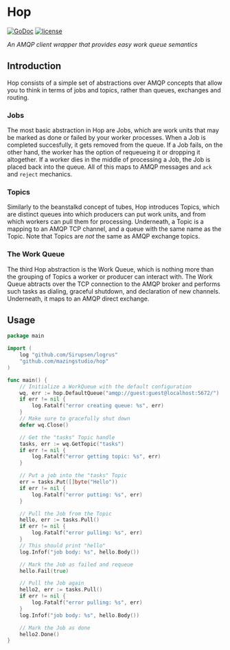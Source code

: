 # Hop

[![GoDoc](https://godoc.org/github.com/mazingstudio/hop?status.svg)](https://godoc.org/github.com/mazingstudio/hop)
[![license](https://img.shields.io/github/license/mashape/apistatus.svg)]()

_An AMQP client wrapper that provides easy work queue semantics_

## Introduction

Hop consists of a simple set of abstractions over AMQP concepts that allow you to think in terms of jobs and topics, rather than queues, exchanges and routing.

### Jobs

The most basic abstraction in Hop are Jobs, which are work units that may be marked as done or failed by your worker processes. When a Job is completed succesfully, it gets removed from the queue. If a Job fails, on the other hand, the worker has the option of requeueing it or dropping it altogether. If a worker dies in the middle of processing a Job, the Job is placed back into the queue. All of this maps to AMQP messages and `ack` and `reject` mechanics.

### Topics

Similarly to the beanstalkd concept of tubes, Hop introduces Topics, which are distinct queues into which producers can put work units, and from which workers can pull them for processing. Underneath, a Topic is a mapping to an AMQP TCP channel, and a queue with the same name as the Topic. Note that Topics are _not_ the same as AMQP exchange topics.

### The Work Queue

The third Hop abstraction is the Work Queue, which is nothing more than the grouping of Topics a worker or producer can interact with. The Work Queue abtracts over the TCP connection to the AMQP broker and performs such tasks as dialing, graceful shutdown, and declaration of new channels. Underneath, it maps to an AMQP direct exchange.

## Usage

```go
package main

import (
	log "github.com/Sirupsen/logrus"
	"github.com/mazingstudio/hop"
)

func main() {
	// Initialize a WorkQueue with the default configuration
	wq, err := hop.DefaultQueue("amqp://guest:guest@localhost:5672/")
	if err != nil {
		log.Fatalf("error creating queue: %s", err)
	}
	// Make sure to gracefully shut down
	defer wq.Close()

	// Get the "tasks" Topic handle
	tasks, err := wq.GetTopic("tasks")
	if err != nil {
		log.Fatalf("error getting topic: %s", err)
	}

	// Put a job into the "tasks" Topic
	err = tasks.Put([]byte("Hello"))
	if err != nil {
		log.Fatalf("error putting: %s", err)
	}

	// Pull the Job from the Topic
	hello, err := tasks.Pull()
	if err != nil {
		log.Fatalf("error pulling: %s", err)
	}
	// This should print "hello"
	log.Infof("job body: %s", hello.Body())

	// Mark the Job as failed and requeue
	hello.Fail(true)

	// Pull the Job again
	hello2, err := tasks.Pull()
	if err != nil {
		log.Fatalf("error pulling: %s", err)
	}
	log.Infof("job body: %s", hello.Body())

	// Mark the Job as done
	hello2.Done()
}
```